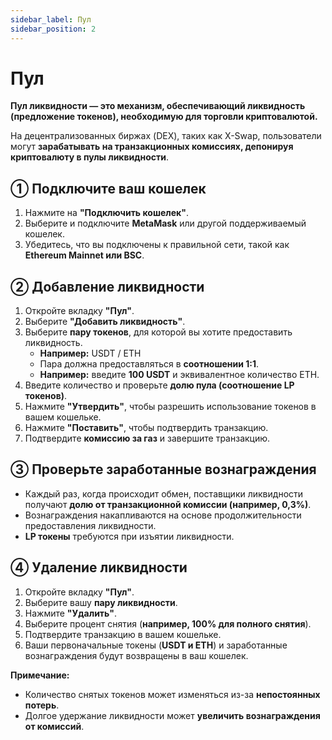 ```yaml
---
sidebar_label: Пул
sidebar_position: 2
---
```


# Пул  

**Пул ликвидности — это механизм, обеспечивающий ликвидность (предложение токенов), необходимую для торговли криптовалютой.**  

На децентрализованных биржах (DEX), таких как X-Swap, пользователи могут **зарабатывать на транзакционных комиссиях, депонируя криптовалюту в пулы ликвидности**.  


## **① Подключите ваш кошелек**  

1. Нажмите на **"Подключить кошелек"**.  
2. Выберите и подключите **MetaMask** или другой поддерживаемый кошелек.  
3. Убедитесь, что вы подключены к правильной сети, такой как **Ethereum Mainnet или BSC**.  


## **② Добавление ликвидности**  

1. Откройте вкладку **"Пул"**.  
2. Выберите **"Добавить ликвидность"**.  
3. Выберите **пару токенов**, для которой вы хотите предоставить ликвидность.  
   - **Например:** USDT / ETH  
   - Пара должна предоставляться в **соотношении 1:1**.  
   - **Например:** введите **100 USDT** и эквивалентное количество ETH.  
4. Введите количество и проверьте **долю пула (соотношение LP токенов)**.  
5. Нажмите **"Утвердить"**, чтобы разрешить использование токенов в вашем кошельке.  
6. Нажмите **"Поставить"**, чтобы подтвердить транзакцию.  
7. Подтвердите **комиссию за газ** и завершите транзакцию.  


## **③ Проверьте заработанные вознаграждения**  

- Каждый раз, когда происходит обмен, поставщики ликвидности получают **долю от транзакционной комиссии (например, 0,3%)**.  
- Вознаграждения накапливаются на основе продолжительности предоставления ликвидности.  
- **LP токены** требуются при изъятии ликвидности.  


## **④ Удаление ликвидности**  

1. Откройте вкладку **"Пул"**.  
2. Выберите вашу **пару ликвидности**.  
3. Нажмите **"Удалить"**.  
4. Выберите процент снятия (**например, 100% для полного снятия**).  
5. Подтвердите транзакцию в вашем кошельке.  
6. Ваши первоначальные токены (**USDT и ETH**) и заработанные вознаграждения будут возвращены в ваш кошелек.  

**Примечание:**  
- Количество снятых токенов может изменяться из-за **непостоянных потерь**.  
- Долгое удержание ликвидности может **увеличить вознаграждения от комиссий**.